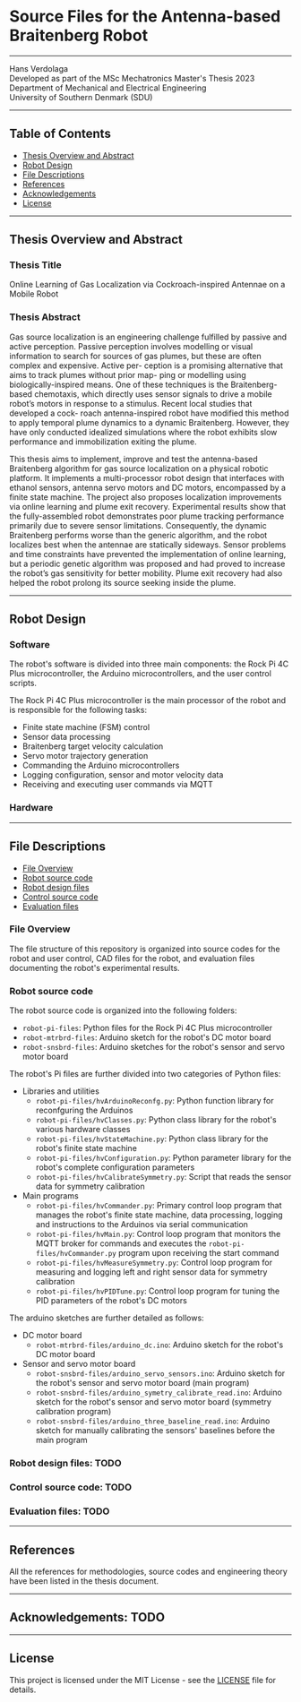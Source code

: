 # Source Files for the Antenna-based Braitenberg Robot
------------------------------------------------------

Hans Verdolaga  
Developed as part of the MSc Mechatronics Master's Thesis 2023  
Department of Mechanical and Electrical Engineering  
University of Southern Denmark (SDU)

------------------------------------------------------

## Table of Contents
- [Thesis Overview and Abstract](#thesis-overview-and-abstract)
- [Robot Design](#robot-design)
- [File Descriptions](#file-descriptions)
- [References](#references)
- [Acknowledgements](#acknowledgements)
- [License](#license)

------------------------------------------------------

## Thesis Overview and Abstract
### Thesis Title
Online Learning of Gas Localization via Cockroach-inspired Antennae on a Mobile Robot

### Thesis Abstract
Gas source localization is an engineering challenge fulfilled by passive and active
perception. Passive perception involves modelling or visual information to search
for sources of gas plumes, but these are often complex and expensive. Active per-
ception is a promising alternative that aims to track plumes without prior map-
ping or modelling using biologically-inspired means. One of these techniques is the
Braitenberg-based chemotaxis, which directly uses sensor signals to drive a mobile
robot’s motors in response to a stimulus. Recent local studies that developed a cock-
roach antenna-inspired robot have modified this method to apply temporal plume
dynamics to a dynamic Braitenberg. However, they have only conducted idealized
simulations where the robot exhibits slow performance and immobilization exiting
the plume.

This thesis aims to implement, improve and test the antenna-based Braitenberg
algorithm for gas source localization on a physical robotic platform. It implements
a multi-processor robot design that interfaces with ethanol sensors, antenna servo
motors and DC motors, encompassed by a finite state machine. The project also
proposes localization improvements via online learning and plume exit recovery.
Experimental results show that the fully-assembled robot demonstrates poor plume
tracking performance primarily due to severe sensor limitations. Consequently, the
dynamic Braitenberg performs worse than the generic algorithm, and the robot
localizes best when the antennae are statically sideways. Sensor problems and time
constraints have prevented the implementation of online learning, but a periodic
genetic algorithm was proposed and had proved to increase the robot’s gas sensitivity
for better mobility. Plume exit recovery had also helped the robot prolong its source
seeking inside the plume.

------------------------------------------------------

## Robot Design
###  Software 

[//]: # (Diagram of robot's software architecture)

The robot's software is divided into three main components: the Rock Pi 4C Plus microcontroller, the Arduino microcontrollers, and the user control scripts. 

The Rock Pi 4C Plus microcontroller is the main processor of the robot and is responsible for the following tasks:
- Finite state machine (FSM) control
- Sensor data processing
- Braitenberg target velocity calculation
- Servo motor trajectory generation
- Commanding the Arduino microcontrollers
- Logging configuration, sensor and motor velocity data
- Receiving and executing user commands via MQTT


### Hardware


[//]: # (Diagram of robot's hardware architecture)


------------------------------------------------------

## File Descriptions
- [File Overview](#file-overview)
- [Robot source code](#robot-source-code)
- [Robot design files](#robot-design-files)
- [Control source code](#control-source-code)
- [Evaluation files](#evaluation-files)

### File Overview
The file structure of this repository is organized into source codes for the robot and user control, CAD files for the robot, and evaluation files documenting the robot's experimental results. 

### Robot source code
The robot source code is organized into the following folders:
- `robot-pi-files`: Python files for the Rock Pi 4C Plus microcontroller
- `robot-mtrbrd-files`: Arduino sketch for the robot's DC motor board
- `robot-snsbrd-files`: Arduino sketches for the robot's sensor and servo motor board

The robot's Pi files are further divided into two categories of Python files:
- Libraries and utilities
    - `robot-pi-files/hvArduinoReconfg.py`: Python function library for reconfguring the Arduinos
    - `robot-pi-files/hvClasses.py`: Python class library for the robot's various hardware classes
    - `robot-pi-files/hvStateMachine.py`: Python class library for the robot's finite state machine
    - `robot-pi-files/hvConfiguration.py`: Python parameter library for the robot's complete configuration parameters
    - `robot-pi-files/hvCalibrateSymmetry.py`: Script that reads the sensor data for symmetry calibration
- Main programs
    - `robot-pi-files/hvCommander.py`: Primary control loop program that manages the robot's finite state machine, data processing, logging and instructions to the Arduinos via serial communication
    - `robot-pi-files/hvMain.py`: Control loop program that monitors the MQTT broker for commands and executes the `robot-pi-files/hvCommander.py` program upon receiving the start command
    - `robot-pi-files/hvMeasureSymmetry.py`: Control loop program for measuring and logging left and right sensor data for symmetry calibration
    - `robot-pi-files/hvPIDTune.py`: Control loop program for tuning the PID parameters of the robot's DC motors

The arduino sketches are further detailed as follows:
- DC motor board
    - `robot-mtrbrd-files/arduino_dc.ino`: Arduino sketch for the robot's DC motor board
- Sensor and servo motor board
    - `robot-snsbrd-files/arduino_servo_sensors.ino`: Arduino sketch for the robot's sensor and servo motor board (main program)
    - `robot-snsbrd-files/arduino_symetry_calibrate_read.ino`: Arduino sketch for the robot's sensor and servo motor board (symmetry calibration program)
    - `robot-snsbrd-files/arduino_three_baseline_read.ino`: Arduino sketch for manually calibrating the sensors' baselines before the main program

### Robot design files: TODO

### Control source code: TODO

### Evaluation files: TODO

------------------------------------------------------

## References
All the references for methodologies, source codes and engineering theory have been listed in the thesis document.

------------------------------------------------------

## Acknowledgements: TODO

------------------------------------------------------

## License
This project is licensed under the MIT License - see the [LICENSE](LICENSE) file for details.
